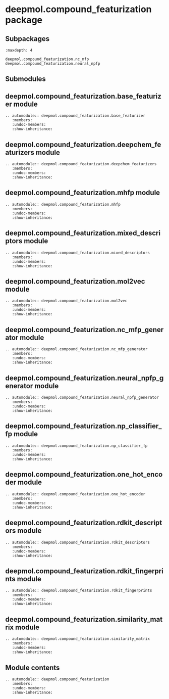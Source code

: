 # deepmol.compound_featurization package

## Subpackages

```{toctree}
:maxdepth: 4

deepmol.compound_featurization.nc_mfp
deepmol.compound_featurization.neural_npfp
```

## Submodules

## deepmol.compound_featurization.base_featurizer module

```{eval-rst}
.. automodule:: deepmol.compound_featurization.base_featurizer
   :members:
   :undoc-members:
   :show-inheritance:
```

## deepmol.compound_featurization.deepchem_featurizers module

```{eval-rst}
.. automodule:: deepmol.compound_featurization.deepchem_featurizers
   :members:
   :undoc-members:
   :show-inheritance:
```

## deepmol.compound_featurization.mhfp module

```{eval-rst}
.. automodule:: deepmol.compound_featurization.mhfp
   :members:
   :undoc-members:
   :show-inheritance:
```

## deepmol.compound_featurization.mixed_descriptors module

```{eval-rst}
.. automodule:: deepmol.compound_featurization.mixed_descriptors
   :members:
   :undoc-members:
   :show-inheritance:
```

## deepmol.compound_featurization.mol2vec module

```{eval-rst}
.. automodule:: deepmol.compound_featurization.mol2vec
   :members:
   :undoc-members:
   :show-inheritance:
```

## deepmol.compound_featurization.nc_mfp_generator module

```{eval-rst}
.. automodule:: deepmol.compound_featurization.nc_mfp_generator
   :members:
   :undoc-members:
   :show-inheritance:
```

## deepmol.compound_featurization.neural_npfp_generator module

```{eval-rst}
.. automodule:: deepmol.compound_featurization.neural_npfp_generator
   :members:
   :undoc-members:
   :show-inheritance:
```

## deepmol.compound_featurization.np_classifier_fp module

```{eval-rst}
.. automodule:: deepmol.compound_featurization.np_classifier_fp
   :members:
   :undoc-members:
   :show-inheritance:
```

## deepmol.compound_featurization.one_hot_encoder module

```{eval-rst}
.. automodule:: deepmol.compound_featurization.one_hot_encoder
   :members:
   :undoc-members:
   :show-inheritance:
```

## deepmol.compound_featurization.rdkit_descriptors module

```{eval-rst}
.. automodule:: deepmol.compound_featurization.rdkit_descriptors
   :members:
   :undoc-members:
   :show-inheritance:
```

## deepmol.compound_featurization.rdkit_fingerprints module

```{eval-rst}
.. automodule:: deepmol.compound_featurization.rdkit_fingerprints
   :members:
   :undoc-members:
   :show-inheritance:
```

## deepmol.compound_featurization.similarity_matrix module

```{eval-rst}
.. automodule:: deepmol.compound_featurization.similarity_matrix
   :members:
   :undoc-members:
   :show-inheritance:
```

## Module contents

```{eval-rst}
.. automodule:: deepmol.compound_featurization
   :members:
   :undoc-members:
   :show-inheritance:
```
